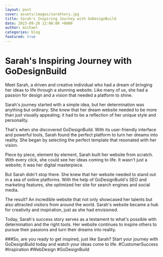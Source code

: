 ```yaml
---
layout: post
cover: assets/images/sarahtory.jpg
title: Sarah's Inspiring Journey with GoDesignBuild
date: 2023-09-28 12:00:00 +0000
author: michael
categories: blog
featured: true
---
```


# Sarah's Inspiring Journey with GoDesignBuild

Meet Sarah, a driven and creative individual who had a dream of bringing her ideas to life through a stunning website. Like many of us, she had a passion for design and a vision that needed a platform to shine.

Sarah's journey started with a simple idea, but her determination was anything but ordinary. She knew that her dream website needed to be more than just visually appealing; it had to be a reflection of her unique style and personality.

That's when she discovered GoDesignBuild. With its user-friendly interface and powerful tools, Sarah found the perfect platform to turn her dreams into reality. She began by selecting the perfect template that resonated with her vision.

Piece by piece, element by element, Sarah built her website from scratch. With every click, she could see her ideas coming to life. It wasn't just a website; it was her digital masterpiece.

But Sarah didn't stop there. She knew that her website needed to stand out in a sea of online platforms. With the help of GoDesignBuild's SEO and marketing features, she optimized her site for search engines and social media.

The result? An incredible website that not only showcased her talents but also attracted visitors from around the world. Sarah's website became a hub for creativity and inspiration, just as she had envisioned.

Today, Sarah's success story serves as a testament to what's possible with determination and the right tools. Her website continues to inspire others to pursue their passions and turn their dreams into reality.

###So, are you ready to get inspired, just like Sarah? Start your journey with GoDesignBuild today and watch your ideas come to life.
#CustomerSuccess #Inspiration #WebDesign #GoDesignBuild
